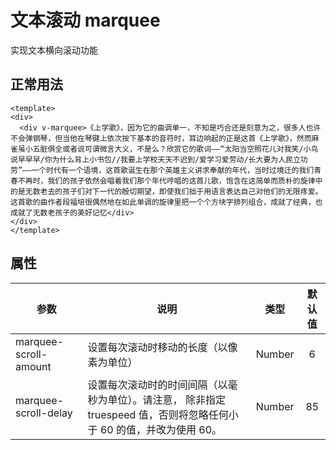 # 文本滚动 marquee
实现文本横向滚动功能
## 正常用法
```vue
<template>
<div>
  <div v-marquee>《上学歌》，因为它的曲调单一，不知是巧合还是刻意为之，很多人也许不会弹钢琴，但当他在琴键上依次按下基本的音符时，耳边响起的正是这首《上学歌》，然而麻雀虽小五脏俱全或者说可谓微言大义，不是么？欣赏它的歌词——“太阳当空照花儿对我笑/小鸟说早早早/你为什么背上小书包//我要上学校天天不迟到/爱学习爱劳动/长大要为人民立功劳”——一个时代有一个语境，这首歌诞生在那个英雄主义讲求奉献的年代，当时过境迁的我们青春不再时，我们的孩子依然会唱着我们那个年代哼唱的这首儿歌，饱含在这简单而质朴的旋律中的是无数老去的孩子们对下一代的殷切期望，即使我们拙于用语言表达自己对他们的无限疼爱。这首歌的曲作者段福培很偶然地在如此单调的旋律里把一个个方块字排列组合，成就了经典，也成就了无数老孩子的美好记忆</div>
</div>
</template>
```

<template>
<div>
  <div v-marquee>《上学歌》，因为它的曲调单一，不知是巧合还是刻意为之，很多人也许不会弹钢琴，但当他在琴键上依次按下基本的音符时，耳边响起的正是这首《上学歌》，然而麻雀虽小五脏俱全或者说可谓微言大义，不是么？欣赏它的歌词——“太阳当空照花儿对我笑/小鸟说早早早/你为什么背上小书包//我要上学校天天不迟到/爱学习爱劳动/长大要为人民立功劳”——一个时代有一个语境，这首歌诞生在那个英雄主义讲求奉献的年代，当时过境迁的我们青春不再时，我们的孩子依然会唱着我们那个年代哼唱的这首儿歌，饱含在这简单而质朴的旋律中的是无数老去的孩子们对下一代的殷切期望，即使我们拙于用语言表达自己对他们的无限疼爱。这首歌的曲作者段福培很偶然地在如此单调的旋律里把一个个方块字排列组合，成就了经典，也成就了无数老孩子的美好记忆</div>
</div>
</template>

## 属性
|参数|说明|类型|默认值|
|---|---|:---:|:---:|
|marquee-scroll-amount|设置每次滚动时移动的长度（以像素为单位）|Number|6|
|marquee-scroll-delay|设置每次滚动时的时间间隔（以毫秒为单位）。请注意， 除非指定 truespeed 值，否则将忽略任何小于 60 的值，并改为使用 60。|Number|85|

